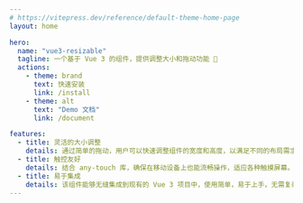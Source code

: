 ```yaml
---
# https://vitepress.dev/reference/default-theme-home-page
layout: home

hero:
  name: "vue3-resizable"
  tagline: 一个基于 Vue 3 的组件，提供调整大小和拖动功能 🚀
  actions:
    - theme: brand
      text: 快速安装
      link: /install
    - theme: alt
      text: "Demo 文档"
      link: /document

features:
  - title: 灵活的大小调整
    details: 通过简单的拖动，用户可以快速调整组件的宽度和高度，以满足不同的布局需求。
  - title: 触控友好
    details: 结合 any-touch 库，确保在移动设备上也能流畅操作，适应各种触摸屏幕。
  - title: 易于集成
    details: 该组件能够无缝集成到现有的 Vue 3 项目中，使用简单，易于上手，无需复杂配置。
---
```

